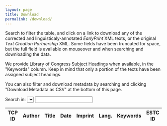 ```yaml
---
layout: page
title: Download
permalink: /download/
---
```


Search to filter the table, and click on a link to download any of the corrected and linguisticaly-annotated *EarlyPrint* XML texts, or the original *Text Creation Partnership* XML. Some fields have been truncated for space, but the full field is available on mouseover and when searching and downloading the data.

We provide Library of Congress Subject Headings when available, in the "Keywords" column. Keep in mind that only a portion of the texts have been assigned subject headings.

You can also filter and download metadata by searching and clicking "Download Metadata as CSV" at the bottom of this page.

<form class="fr">
  <label>Search in:</label>
  <select id="metadataSelect"></select>
  <input type="text" id="metadataInput" />
</form>
<table id="metadataTable" class="display compact">
  <thead>
    <tr class="header">
      <th>TCP ID</th>
      <th>Author</th>
      <th>Title</th>
      <th>Date</th>
      <th>Imprint</th>
      <!-- <th>Signatures</th> -->
      <th>Lang.</th>
      <th>Keywords</th>
      <!-- <th>Proquest ID</th> -->
      <th>ESTC ID</th>
      <th>STC No.</th>
      <!-- <th>Thomason Tracts No.</th> -->
      <!-- <th>Download</th> -->
    </tr>
  </thead>
  <tbody></tbody>
</table>


<script src="/assets/tools/js/jquery-1.11.0.min.js?v=1500"></script><script src="/assets/tools/js/jquery-1.11.0.min.js?v=1500"></script>
<link rel="stylesheet" type="text/css" href="https://cdn.datatables.net/v/dt/dt-1.10.20/b-1.6.1/b-html5-1.6.1/datatables.min.css"/>
<script type="text/javascript" src="https://cdn.datatables.net/v/dt/dt-1.10.20/b-1.6.1/b-html5-1.6.1/datatables.min.js"></script>
<script type="text/javascript" src="//cdn.datatables.net/plug-ins/1.10.20/dataRender/ellipsis.js"></script>
<script>
var columns = [
  { data: 0,
    name: 'TCP ID',
    render: function(data, type, row) {
      var list = data.split(/ ; |, no\. /);
      var textId = list[2].replace(')','');
      if (type === 'display') {
        if (list[1] === 'phase 1') {
          return `<div>${ textId }</div><div><a href='https://bitbucket.org/shcdemo/${ textId.slice(0,3) }/raw/master/${ textId }.xml' target='_blank'>EP XML</a></div><div><a href='https://raw.githubusercontent.com/textcreationpartnership/${textId}/master/${textId}.xml' target='_blank'>TCP XML</a></div>`
        } else { return `${ textId }\n(Avail. 01/2021)` }
      } else { return textId; }
    },
    width: '75px'
  },
  { data: 3,
    name: 'Author',
    width: '15%'
    },
  { data: 4,
    name: 'Title',
    render: $.fn.dataTable.render.ellipsis( 115, true ),
    width: '30%'
    },
  { data: 6,
    name: 'Date',
    render: function(data, type, row) {
      if (type === 'sort') {
        var match = data.match(/[\dl][^\d,\s]?\d[^\d,\s]?[\-\?\d][^\d]?[\-\?\d]/)
        if (match) {
          var number = match[0].replace('l', '1').replace('-', '?').replace(/[^\d\?]/, '')
          return number;
        } else {
          return data;
        }
      }
      else { return data; }
    }
    },
  { data: 5,
    name: 'Imprint',
    render: $.fn.dataTable.render.ellipsis( 50, true ),
    width: '20%'
    },
  { data: 7,
    name: 'Lang.'
    },
  { data: 8,
    name: 'Keywords',
    render: $.fn.dataTable.render.ellipsis( 50, true ),
    width: '15%'
    },
  { data: 1,
    name: 'ESTC ID',
    render: function(data, type, row) {
      if (data !== '') {
        if (data.indexOf('ESTC') !== -1) {
          var estc = data.split(' ')[1];
        } else { var estc = data; }
        if (type !== 'display') {
          return estc
        } else {
          return `<a href="http://estc.bl.uk/${estc}" target="_blank">${estc}</a>`
        }
      } else {
        return data
      }
    }
    },
  { data: 2,
    name: 'STC No.'
    }
]
$(document).ready( function () {
  columns.forEach(col => {
    if (col.name !== 'Download') {
      var option = $("<option></option>").val(col.name).text(col.name);
      $('#metadataSelect').append(option);
    }
    });

  console.time("generateTable")
  var table = $('#metadataTable').DataTable({
    ajax: {
      url: "/assets/flatmetadata.json",
      dataSrc: ''
      },
    pageLength: 25,
    deferRender: true,
    autoWidth: false,
    dom: "liBptiBpr",
    buttons: [ {extend: "csv", text: "Download Metadata as CSV", filename: "earlyprint_metadata", exportOptions: {orthogonal: 'filter'} } ],
    columns: columns,
    "initComplete": function(settings, json) {
      console.timeEnd("generateTable");
    }
    });
  var col = "TCP ID";
  $('#metadataSelect').on('change', function() {
    col = this.value;
    table.search('').columns().search( '' ).column(`${col}:name`).search( $('#metadataInput').val() ).draw();
  });
  $('#metadataInput').on( 'keyup', function () {
    table.column(`${col}:name`).search( this.value ).draw();
  });

} );
</script>
